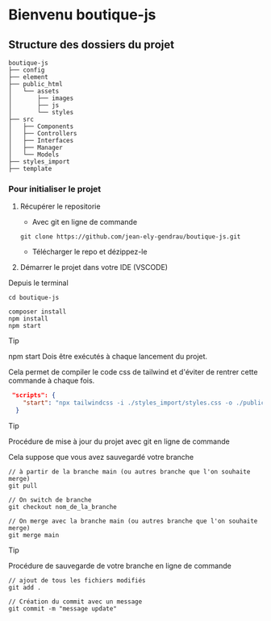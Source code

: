 # Bienvenu boutique-js

## Structure des dossiers du projet
``` terminal
boutique-js
├── config
├── element
├── public_html
│   └── assets
│       ├── images
│       ├── js
│       └── styles
├── src
│   ├── Components
│   ├── Controllers
│   ├── Interfaces
│   ├── Manager
│   └── Models
├── styles_import
├── template
```


### Pour initialiser le projet

1. Récupérer le repositorie

    - Avec git en ligne de commande

    ```git
    git clone https://github.com/jean-ely-gendrau/boutique-js.git
    ```

    - Télécharger le repo et dézippez-le


2. Démarrer le projet dans votre IDE (VSCODE)

Depuis le terminal 

``` terminal
cd boutique-js

composer install
npm install
npm start
```


> [!TIP]
> npm start
> Dois être exécutés à chaque lancement du projet.

Cela permet de compiler le code css de tailwind et d'éviter de rentrer cette commande à chaque fois.

```json
 "scripts": {
    "start": "npx tailwindcss -i ./styles_import/styles.css -o ./public_html/assets/styles/global.css --watch"
  }
```


> [!TIP]
> Procédure de mise à jour du projet avec git 
> en ligne de commande

Cela suppose que vous avez sauvegardé votre branche

```git
// à partir de la branche main (ou autres branche que l'on souhaite merge)
git pull

// On switch de branche
git checkout nom_de_la_branche

// On merge avec la branche main (ou autres branche que l'on souhaite merge)
git merge main
```



> [!TIP]
> Procédure de sauvegarde de votre branche 
> en ligne de commande

```git
// ajout de tous les fichiers modifiés
git add .

// Création du commit avec un message
git commit -m "message update"
